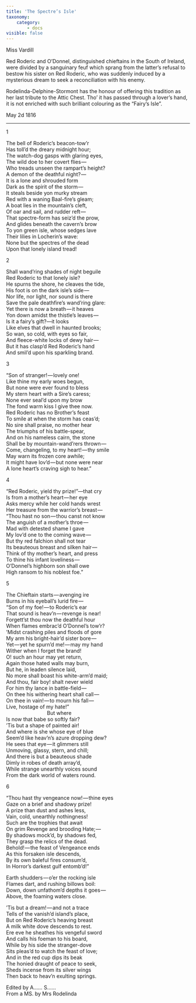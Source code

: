 ```yaml
---
title: 'The Spectre’s Isle'
taxonomy:
    category:
        - docs
visible: false
---
```


<div class="author">Miss Vardill</div>

Red Roderic and O’Donnel, distinguished chieftains in the South of Ireland, were divided by a sanguinary feuf which sprang from the latter’s refusal to bestow his sister on Red Roderic, who was suddenly induced by a mysterious dream to seek a reconciliation with his enemy.  

Rodelinda-Delphine-Stormont has the honour of offering this tradition as her last tribute to the Attic Chest. Tho’ it has passed through a lover’s hand, it is not enriched with such brilliant colouring as the “Fairy’s Isle”.

May 2d 1816

---

1

The bell of Roderic’s beacon-tow’r  
Has toll’d the dreary midnight hour;  
The watch-dog gasps with glaring eyes,  
The wild doe to her covert flies —   
Who treads unseen the rampart’s height?  
A demon of the deathful night? —   
It is a lone and shrouded form  
Dark as the spirit of the storm —   
It steals beside yon murky stream  
Red with a waning Baal-fire’s gleam;  
A boat lies in the mountain’s cleft,  
Of oar and sail, and rudder reft —   
That spectre-form has seiz’d the prow,  
And glides beneath the cavern’s brow  
To yon green isle, whose sedges lave  
Their lilies in Locherin’s wave:  
None but the spectres of the dead  
Upon that lonely island tread! 

2

Shall wand’ring shades of night beguile  
Red Roderic to that lonely isle?  
He spurns the shore, he cleaves the tide,  
His foot is on the dark isle’s side —   
Nor life, nor light, nor sound is there  
Save the pale deathfire’s wand’ring glare:  
Yet there is now a breath — it heaves  
Yon down amidst the thistle’s leaves —   
Is it a fairy’s gift?—it looks  
Like elves that dwell in haunted brooks;  
So wan, so cold, with eyes so fair,  
And fleece-white locks of dewy hair —   
But it has clasp’d Red Roderic’s hand  
And smil’d upon his sparkling brand. 

3

“Son of stranger! — lovely one!  
Like thine my early woes begun,  
But none were ever found to bless  
My stern heart with a Sire’s caress;  
None ever seal’d upon my brow  
The fond warm kiss I give thee now.  
Red Roderic has no Brother’s feast  
To smile at when the storm has ceas’d;  
No sire shall praise, no mother hear  
The triumphs of his battle-spear,  
And on his nameless cairn, the stone  
Shall be by mountain-wand’rers thrown —   
Come, changeling, to my heart! — thy smile  
May warn its frozen core awhile;  
It might have lov’d — but none were near  
A lone heart’s craving sigh to hear.” 

4

“Red Roderic, yield thy prize!”—that cry  
Is from a mother’s heart — her eye  
Asks mercy while her cold hands wrest  
Her treasure from the warrior’s breast —   
“Thou hast no son — thou canst not know  
The anguish of a mother’s throe —   
Mad with detested shame I gave  
My lov’d one to the coming wave —   
But thy red falchion shall not tear  
Its beauteous breast and silken hair —   
Think of thy mother’s heart, and press  
To thine his infant loveliness —   
O’Donnel’s highborn son shall owe  
High ransom to his noblest foe.” 

5

The Chieftain starts — avenging ire  
Burns in his eyeball’s lurid fire —   
“Son of my foe! — to Roderic’s ear  
That sound is heav’n — revenge is near!  
Forgett’st thou now the deathful hour  
When flames embrac’d O’Donnel’s tow’r?  
’Midst crashing piles and floods of gore  
My arm his bright-hair’d sister bore —   
Yet — yet he spurn’d me! — may my hand  
Wither when I forget the brand!  
O! such an hour may yet return,  
Again those hated walls may burn,  
But he, in leaden silence laid,  
No more shall boast his white-arm’d maid;  
And thou, fair boy! shalt never wield  
For him thy lance in battle-field —   
On thee his withering heart shall call —   
On thee in vain! — to mourn his fall —   
Live, hostage of my hate!”  
&emsp;&emsp;&emsp;&emsp;&emsp;&emsp;&emsp;&emsp;But where  
Is now that babe so softly fair?  
’Tis but a shape of painted air!  
And where is she whose eye of blue  
Seem’d like heav’n’s azure dropping dew?  
He sees that eye — it glimmers still  
Unmoving, glassy, stern, and chill;  
And there is but a beauteous shade  
Dimly in robes of death array’d,  
While strange unearthly voices sound  
From the dark world of waters round. 

6

“Thou hast thy vengeance now! — thine eyes  
Gaze on a brief and shadowy prize!  
A prize than dust and ashes less,  
Vain, cold, unearthly nothingness!  
Such are the trophies that await  
On grim Revenge and brooding Hate; —   
By shadows mock’d, by shadows fed,  
They grasp the relics of the dead.  
Behold! — the feast of Vengeance ends  
As this forsaken isle descends,  
By its own baleful fires consum’d,  
In Horror’s darkest gulf entomb’d!” 

Earth shudders — o’er the rocking isle  
Flames dart, and rushing billows boil:  
Down, down unfathom’d depths it goes —   
Above, the foaming waters close. 

’Tis but a dream! — and not a trace  
Tells of the vanish’d island’s place,  
But on Red Roderic’s heaving breast  
A milk white dove descends to rest.  
Ere eve he sheathes his vengeful sword  
And calls his foeman to his board,  
While by his side the stranger-dove  
Sits pleas’d to watch the feast of love;  
And in the red cup dips its beak  
The honied draught of peace to seek,  
Sheds incense from its silver wings  
Then back to heav’n exulting springs. 

Edited by A…… S……  
From a MS. by Mrs Rodelinda

